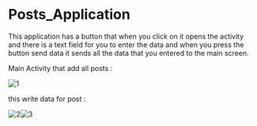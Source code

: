 # Posts_Application
This application has a button that when you click on it opens the activity and there is a text field for you to enter the data and 
when you press the button send data it sends all the data that you entered to the main screen.

Main Activity that add all posts :

![1](https://user-images.githubusercontent.com/76782050/164264489-b845e704-476c-4b7c-999e-87acaa9b71ec.jpg)


this write data for post :

![2](https://user-images.githubusercontent.com/76782050/164266005-88131a3f-9c36-4841-a483-65fb4613f842.jpg)![3](https://user-images.githubusercontent.com/76782050/164266024-b39ac55c-aa12-4e81-acef-b7f173242013.jpg)

